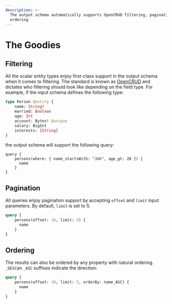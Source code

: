 ```yaml
---
description: >-
  The output schema automatically supports OpenCRUD filtering, pagination and
  ordering
---
```


# The Goodies

## Filtering

All the scalar entity types enjoy first-class support in the output schema when it comes to filtering. The standard is known as [OpenCRUD](https://www.opencrud.org/) and dictates who filtering should look like depending on the field type. For example, if the input schema defines the following type:

```graphql
type Person @entity {
    name: String!
    married: Boolean
    age: Int
    account: Bytes! @unique
    salary: BigInt
    interests: [String]
}
```

the output schema will support the following query:

```text
query {
    persons(where: { name_startsWith: "Joh", age_gt: 20 }) {
      name
    }
}
```

## Pagination

All queries enjoy pagination support by accepting `offset` and `limit` input parameters. By default, `limit` is set to 5.

```graphql
query {
    persons(offset: 10, limit: 5) {
      name
    }
}
```

## Ordering

The results can also be ordered by any property with natural ordering. `_DESC`an `_ASC` suffixes indicate the direction:

```graphql
query {
    persons(offset: 10, limit: 5, orderBy: name_ASC) {
      name
    }
}
```

